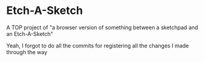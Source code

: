 # Etch-A-Sketch
A TOP project of "a browser version of something between a sketchpad and an Etch-A-Sketch"

Yeah, I forgot to do all the commits for registering all the changes I made through the way
